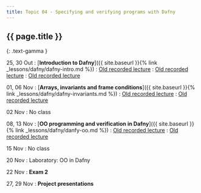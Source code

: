 ```yaml
---
title: Topic 04 - Specifying and verifying programs with Dafny
---
```


## {{ page.title }}
{: .text-gamma }

25, 30 Out
: [**Introduction to Dafny**]({{ site.baseurl }}{% link _lessons/dafny/dafny-intro.md %})
  : [Old recorded lecture](https://youtu.be/8a1CsK5YqLc)
  : [Old recorded lecture](https://youtu.be/hjILHtFgI1o)
  : [Old recorded lecture](https://youtu.be/BVAUFQHVbjg)

01, 06 Nov
: [**Arrays, invariants and frame conditions**]({{ site.baseurl }}{% link _lessons/dafny/dafny-invariants.md %})
  : [Old recorded lecture](https://youtu.be/e6VhUqn_aqA)
  : [Old recorded lecture](https://youtu.be/JPOR5n4GH2M)

02 Nov
: No class

08, 13 Nov
: [**OO programming and verification in Dafny**]({{ site.baseurl }}{% link _lessons/dafny/danfy-oo.md %})
  : [Old recorded lecture](https://youtu.be/3IFWLOieE5w)
  : [Old recorded lecture](https://youtu.be/gQZZVyIpYQc)

15 Nov
: No class

20 Nov
: Laboratory: OO in Dafny

22 Nov
: **Exam 2**

27, 29 Nov
: **Project presentations**
